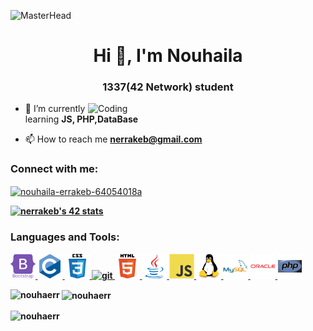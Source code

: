 ![MasterHead](https://fbcouv.com/wp-content/uploads/2017/02/nuage-binaire-zero-un.jpg)
<h1 align="center">Hi 👋, I'm Nouhaila</h1>
<h3 align="center">1337(42 Network) student</h3>
<img align="right" alt="Coding" width="380" src="https://res.cloudinary.com/practicaldev/image/fetch/s--O0u1bNHs--/c_limit%2Cf_auto%2Cfl_progressive%2Cq_66%2Cw_880/https://miro.medium.com/max/1400/0%2APXf5ge7QCN9Ga_CL.gif">

- 🌱 I’m currently learning **JS, PHP,DataBase**

- 📫 How to reach me **nerrakeb@gmail.com**

<h3 align="left">Connect with me:</h3>
<p align="left">
<a href="https://linkedin.com/in/nouhaila-errakeb-64054018a" target="blank"><img align="center" src="https://raw.githubusercontent.com/rahuldkjain/github-profile-readme-generator/master/src/images/icons/Social/linked-in-alt.svg" alt="nouhaila-errakeb-64054018a" height="30" width="40" /></a>
</p>
<b>
<a href="https://github.com/JaeSeoKim/badge42"><img src="https://badge42.vercel.app/api/v2/claha0m0f00300gl1qwjtgy94/stats?cursusId=21&coalitionId=77" alt="nerrakeb's 42 stats" /></a>

<h3 align="left">Languages and Tools:</h3>
<p align="left"> <a href="https://getbootstrap.com" target="_blank" rel="noreferrer"> <img src="https://raw.githubusercontent.com/devicons/devicon/master/icons/bootstrap/bootstrap-plain-wordmark.svg" alt="bootstrap" width="40" height="40"/> </a> <a href="https://www.cprogramming.com/" target="_blank" rel="noreferrer"> <img src="https://raw.githubusercontent.com/devicons/devicon/master/icons/c/c-original.svg" alt="c" width="40" height="40"/> </a> <a href="https://www.w3schools.com/css/" target="_blank" rel="noreferrer"> <img src="https://raw.githubusercontent.com/devicons/devicon/master/icons/css3/css3-original-wordmark.svg" alt="css3" width="40" height="40"/> </a> <a href="https://git-scm.com/" target="_blank" rel="noreferrer"> <img src="https://www.vectorlogo.zone/logos/git-scm/git-scm-icon.svg" alt="git" width="40" height="40"/> </a> <a href="https://www.w3.org/html/" target="_blank" rel="noreferrer"> <img src="https://raw.githubusercontent.com/devicons/devicon/master/icons/html5/html5-original-wordmark.svg" alt="html5" width="40" height="40"/> </a> <a href="https://www.java.com" target="_blank" rel="noreferrer"> <img src="https://raw.githubusercontent.com/devicons/devicon/master/icons/java/java-original.svg" alt="java" width="40" height="40"/> </a> <a href="https://developer.mozilla.org/en-US/docs/Web/JavaScript" target="_blank" rel="noreferrer"> <img src="https://raw.githubusercontent.com/devicons/devicon/master/icons/javascript/javascript-original.svg" alt="javascript" width="40" height="40"/> </a> <a href="https://www.linux.org/" target="_blank" rel="noreferrer"> <img src="https://raw.githubusercontent.com/devicons/devicon/master/icons/linux/linux-original.svg" alt="linux" width="40" height="40"/> </a> <a href="https://www.mysql.com/" target="_blank" rel="noreferrer"> <img src="https://raw.githubusercontent.com/devicons/devicon/master/icons/mysql/mysql-original-wordmark.svg" alt="mysql" width="40" height="40"/> </a> <a href="https://www.oracle.com/" target="_blank" rel="noreferrer"> <img src="https://raw.githubusercontent.com/devicons/devicon/master/icons/oracle/oracle-original.svg" alt="oracle" width="40" height="40"/> </a> <a href="https://www.php.net" target="_blank" rel="noreferrer"> <img src="https://raw.githubusercontent.com/devicons/devicon/master/icons/php/php-original.svg" alt="php" width="40" height="40"/> </a> </p>

<p><img align="left" src="https://github-readme-stats.vercel.app/api/top-langs?username=nouhaerr&show_icons=true&locale=en&layout=compact" alt="nouhaerr" /><b></p>
<b>
<b>
<p>&nbsp;<img align="center" src="https://github-readme-stats.vercel.app/api?username=nouhaerr&show_icons=true&locale=en" alt="nouhaerr" /></p>
<b>
<b>
<p><img align="center" src="https://github-readme-streak-stats.herokuapp.com/?user=nouhaerr&" alt="nouhaerr" /></p>
